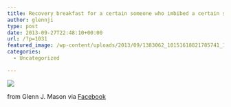 ```yaml
---
title: Recovery breakfast for a certain someone who imbibed a certain something to celebrate a visit from a certain father.
author: glennji
type: post
date: 2013-09-27T22:48:10+00:00
url: /?p=1031
featured_image: /wp-content/uploads/2013/09/1383062_10151618821785741_1870618169_n.jpg
categories:
  - Uncategorized

---
```

<div>
  <img src='/wp-content/uploads/2013/09/1383062_10151618821785741_1870618169_n.jpg' style='max-width:600px;' /></p> 
  
  <div>
    from Glenn J. Mason via <a href="https://www.facebook.com/photo.php?fbid=10151618821785741&#038;set=a.10150907445480741.408542.551785740&#038;type=1">Facebook</a>
  </div>
</div>
